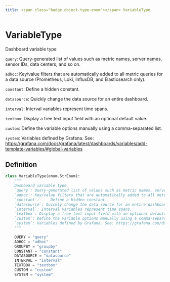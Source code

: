 ```yaml
---
title: <span class="badge object-type-enum"></span> VariableType
---
```

# <span class="badge object-type-enum"></span> VariableType

Dashboard variable type

`query`: Query-generated list of values such as metric names, server names, sensor IDs, data centers, and so on.

`adhoc`: Key/value filters that are automatically added to all metric queries for a data source (Prometheus, Loki, InfluxDB, and Elasticsearch only).

`constant`: 	Define a hidden constant.

`datasource`: Quickly change the data source for an entire dashboard.

`interval`: Interval variables represent time spans.

`textbox`: Display a free text input field with an optional default value.

`custom`: Define the variable options manually using a comma-separated list.

`system`: Variables defined by Grafana. See: https://grafana.com/docs/grafana/latest/dashboards/variables/add-template-variables/#global-variables

## Definition

```python
class VariableType(enum.StrEnum):
    """
    Dashboard variable type
    `query`: Query-generated list of values such as metric names, server names, sensor IDs, data centers, and so on.
    `adhoc`: Key/value filters that are automatically added to all metric queries for a data source (Prometheus, Loki, InfluxDB, and Elasticsearch only).
    `constant`: 	Define a hidden constant.
    `datasource`: Quickly change the data source for an entire dashboard.
    `interval`: Interval variables represent time spans.
    `textbox`: Display a free text input field with an optional default value.
    `custom`: Define the variable options manually using a comma-separated list.
    `system`: Variables defined by Grafana. See: https://grafana.com/docs/grafana/latest/dashboards/variables/add-template-variables/#global-variables
    """

    QUERY = "query"
    ADHOC = "adhoc"
    GROUPBY = "groupby"
    CONSTANT = "constant"
    DATASOURCE = "datasource"
    INTERVAL = "interval"
    TEXTBOX = "textbox"
    CUSTOM = "custom"
    SYSTEM = "system"
```
